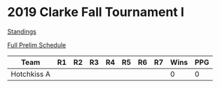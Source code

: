 # 2019 Clarke Fall Tournament I

[Standings](https://clarkefall.github.io/standings.md)

[Full Prelim Schedule](https://clarkefall.github.io/prelim-schedule.md)

| Team | R1 | R2 | R3 | R4 | R5 | R6 | R7 | Wins | PPG|
|-----|-----|-----|-----|-----|-----|-----|-----|-----|-----|
|Hotchkiss A | | | | | | | | 0 | 0|
